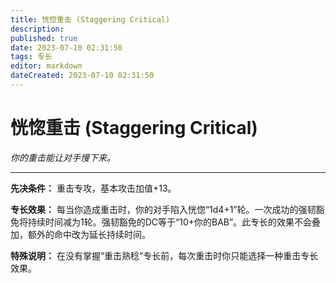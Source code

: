 ```yaml
---
title: 恍惚重击 (Staggering Critical)
description: 
published: true
date: 2023-07-10 02:31:50
tags: 专长
editor: markdown
dateCreated: 2023-07-10 02:31:50
---
```


# 恍惚重击 (Staggering Critical)

_你的重击能让对手慢下来。_

* * *

**先决条件：** 重击专攻，基本攻击加值+13。

**专长效果：**
每当你造成重击时，你的对手陷入恍惚“1d4+1”轮。一次成功的强韧豁免将持续时间减为1轮。强韧豁免的DC等于“10+你的BAB”。此专长的效果不会叠加，额外的命中改为延长持续时间。

**特殊说明：** 在没有掌握“重击熟稔”专长前，每次重击时你只能选择一种重击专长效果。

